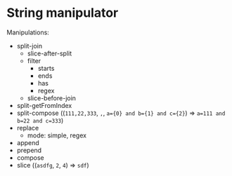 # String manipulator

Manipulations:
-  split-join
   -  slice-after-split  
   -  filter
      -  starts
      -  ends
      -  has
      -  regex
   -  slice-before-join
-  split-getFromIndex
-  split-compose ((`111,22,333`, `,`, `a={0} and b={1} and c={2}`) => `a=111 and b=22 and c=333`)
-  replace
      -  mode: simple, regex
-  append
-  prepend
-  compose
-  slice ((`asdfg`, `2`, `4`) => `sdf`)
